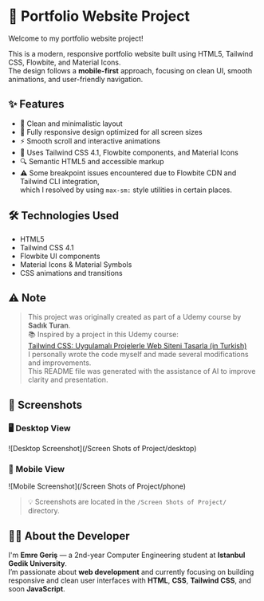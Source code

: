 # 💼 Portfolio Website Project

Welcome to my portfolio website project!

This is a modern, responsive portfolio website built using HTML5, Tailwind CSS, Flowbite, and Material Icons.  
The design follows a **mobile-first** approach, focusing on clean UI, smooth animations, and user-friendly navigation.

## ✨ Features

-  📐 Clean and minimalistic layout
-  📱 Fully responsive design optimized for all screen sizes
-  ⚡ Smooth scroll and interactive animations
-  🧩 Uses Tailwind CSS 4.1, Flowbite components, and Material Icons
-  🔍 Semantic HTML5 and accessible markup
-  ⚠️ Some breakpoint issues encountered due to Flowbite CDN and Tailwind CLI integration,  
   which I resolved by using `max-sm:` style utilities in certain places.

## 🛠️ Technologies Used

-  HTML5
-  Tailwind CSS 4.1
-  Flowbite UI components
-  Material Icons & Material Symbols
-  CSS animations and transitions

## ⚠️ Note

> This project was originally created as part of a Udemy course by **Sadık Turan**.  
> 📚 Inspired by a project in this Udemy course:  
> [Tailwind CSS: Uygulamalı Projelerle Web Siteni Tasarla (in Turkish)](https://www.udemy.com/course/tailwind-css-dersleri/?couponCode=LOCLZDOFFPTRTRMT)  
> I personally wrote the code myself and made several modifications and improvements.  
> This README file was generated with the assistance of AI to improve clarity and presentation.

## 📸 Screenshots

### 🖥️ Desktop View

![Desktop Screenshot](/Screen Shots of Project/desktop)

### 📱 Mobile View

![Mobile Screenshot](/Screen Shots of Project/phone)

> 💡 Screenshots are located in the `/Screen Shots of Project/` directory.

## 👨‍💻 About the Developer

I'm **Emre Geriş** — a 2nd-year Computer Engineering student at **Istanbul Gedik University**.  
I’m passionate about **web development** and currently focusing on building responsive and clean user interfaces with **HTML**, **CSS**, **Tailwind CSS**, and soon **JavaScript**.
